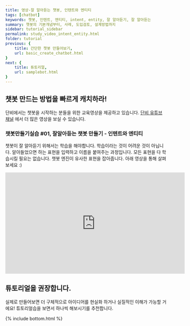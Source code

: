 ```yaml
---
title: 영상-잘 알아듣는 챗봇, 인텐트와 엔티티
tags: [chatbot]
keywords: 챗봇, 인텐트, 엔티티, intent, entity, 잘 알아듣기, 잘 알아듣는
summary: 챗봇의 기본개념부터, 사례, 도입검토, 설계방법까지
sidebar: tutorial_sidebar
permalink: study_video_intent_entity.html
folder: tutorial
previous: {
    title: 간단한 챗봇 만들어보기,
    url: basic_create_chatbot.html
}
next: {
    title: 튜토리얼,
    url: samplebot.html
}
---
```


## 챗봇 만드는 방법을 빠르게 캐치하라!
단비에서는 챗봇을 시작하는 분들을 위한 교육영상을 제공하고 있습니다.
[단비 유튜브 채널](https://www.youtube.com/channel/UCoRrVH_eUMM4x_zwsOCpSqQ) 에서 더 많은 영상을 보실 수 있습니다. 

### 챗봇만들기실습 #01, 잘알아듣는 챗봇 만들기 - 인텐트와 엔티티
챗봇이 잘 알아듣기 위해서는 학습을 해야합니다. 학습이라는 것이 어려운 것이 아닙니다. 알아들었으면 하는 표현을 입력하고 이름을 붙여주는 과정입니다.
모든 표현을 다 학습시킬 필요는 없습니다. 챗봇 엔진이 유사한 표현을 잡아줍니다. 아래 영상을 통해 살펴보세요 :)

<div class="videowrapper">
<iframe width="560" height="315" src="https://www.youtube.com/embed/f9upcJwb5wQ" frameborder="0" allow="accelerometer; autoplay; encrypted-media; gyroscope; picture-in-picture" allowfullscreen></iframe>
</div>



## 튜토리얼을 권장합니다.
실제로 만들어보면 더 구체적으로 아이디어를 현실화 하거나 실질적인 이해가 가능할 거에요!
튜토리얼습을 보면서 하나씩 해보시기를 추천합니다.


{% include bottom.html %}
